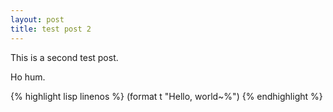 ```yaml
---
layout: post
title: test post 2
---
```


This is a second test post.

Ho hum.

{% highlight lisp linenos %}
(format t "Hello, world~%")
{% endhighlight %}
